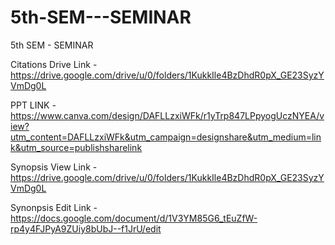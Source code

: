 # 5th-SEM---SEMINAR
5th SEM - SEMINAR


Citations Drive Link - https://drive.google.com/drive/u/0/folders/1KukkIle4BzDhdR0pX_GE23SyzYVmDg0L

PPT LINK -https://www.canva.com/design/DAFLLzxiWFk/r1yTrp847LPpyogUczNYEA/view?utm_content=DAFLLzxiWFk&utm_campaign=designshare&utm_medium=link&utm_source=publishsharelink

Synopsis View Link - https://drive.google.com/drive/u/0/folders/1KukkIle4BzDhdR0pX_GE23SyzYVmDg0L

Synonpsis Edit Link - https://docs.google.com/document/d/1V3YM85G6_tEuZfW-rp4y4FJPyA9ZUiy8bUbJ--f1JrU/edit
